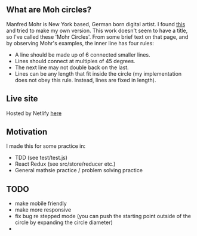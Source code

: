 ## What are Moh circles?
Manfred Mohr is New York based, German born digital artist. I found [this](http://www.emohr.com/sc69-73/vfile_48.html) and tried to make my own version. This work doesn't seem to have a title, so I've called these 'Mohr Circles'.
From some brief text on that page, and by observing Mohr's examples, the inner line has four rules:

- A line should be made up of 6 connected smaller lines.
- Lines should connect at multiples of 45 degrees.
- The next line may not double back on the last.
- Lines can be any length that fit inside the circle (my implementation does not obey this rule. Instead, lines are fixed in length).

## Live site
Hosted by Netlify [here](https://cal-mo-circles.netlify.app)

## Motivation
I made this for some practice in:
- TDD (see test/test.js)
- React Redux (see src/store/reducer etc.)
- General mathsie practice / problem solving practice

## TODO
- make mobile friendly
- make more responsive
- fix bug re stepped mode (you can push the starting point outside of the circle by expanding the circle diameter)
- 